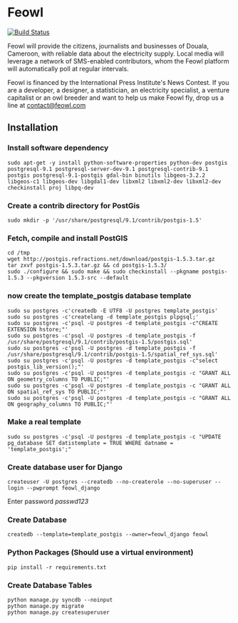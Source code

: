 # Feowl

[![Build Status](https://travis-ci.org/Feowl/API.png?branch=develop)](https://travis-ci.org/Feowl/API)

Feowl will provide the citizens, journalists and businesses of Douala, Cameroon, with reliable data about the electricity supply. Local media will leverage a network of SMS-enabled contributors, whom the Feowl platform will automatically poll at regular intervals.

Feowl is financed by the International Press Institute's News Contest.
If you are a developer, a designer, a statistician, an electricity specialist, a venture capitalist or an owl breeder and want to help us make Feowl fly, drop us a line at contact@feowl.com

## Installation 
### Install software dependency 
```
sudo apt-get -y install python-software-properties python-dev postgis postgresql-9.1 postgresql-server-dev-9.1 postgresql-contrib-9.1 postgis postgresql-9.1-postgis gdal-bin binutils libgeos-3.2.2 libgeos-c1 libgeos-dev libgdal1-dev libxml2 libxml2-dev libxml2-dev checkinstall proj libpq-dev
```

### Create a contrib directory for PostGis
```
sudo mkdir -p '/usr/share/postgresql/9.1/contrib/postgis-1.5'
```
 
### Fetch, compile and install PostGIS
```
cd /tmp
wget http://postgis.refractions.net/download/postgis-1.5.3.tar.gz
tar zxvf postgis-1.5.3.tar.gz && cd postgis-1.5.3/
sudo ./configure && sudo make && sudo checkinstall --pkgname postgis-1.5.3 --pkgversion 1.5.3-src --default
```
 
### now create the template_postgis database template
```
sudo su postgres -c'createdb -E UTF8 -U postgres template_postgis'
sudo su postgres -c'createlang -d template_postgis plpgsql;'
sudo su postgres -c'psql -U postgres -d template_postgis -c"CREATE EXTENSION hstore;"'
sudo su postgres -c'psql -U postgres -d template_postgis -f /usr/share/postgresql/9.1/contrib/postgis-1.5/postgis.sql'
sudo su postgres -c'psql -U postgres -d template_postgis -f /usr/share/postgresql/9.1/contrib/postgis-1.5/spatial_ref_sys.sql'
sudo su postgres -c'psql -U postgres -d template_postgis -c"select postgis_lib_version();"'
sudo su postgres -c'psql -U postgres -d template_postgis -c "GRANT ALL ON geometry_columns TO PUBLIC;"'
sudo su postgres -c'psql -U postgres -d template_postgis -c "GRANT ALL ON spatial_ref_sys TO PUBLIC;"'
sudo su postgres -c'psql -U postgres -d template_postgis -c "GRANT ALL ON geography_columns TO PUBLIC;"'
```

### Make a real template
```
sudo su postgres -c'psql -U postgres -d template_postgis -c "UPDATE pg_database SET datistemplate = TRUE WHERE datname = 'template_postgis';"
```

### Create database user for Django
```
createuser -U postgres --createdb --no-createrole --no-superuser --login --pwprompt feowl_django
```

Enter password *passwd123*

### Create Database
```
createdb --template=template_postgis --owner=feowl_django feowl
```

### Python Packages (Should use a virtual environment)
```
pip install -r requirements.txt  
```

### Create Database Tables
```
python manage.py syncdb --noinput
python manage.py migrate
python manage.py createsuperuser
```
